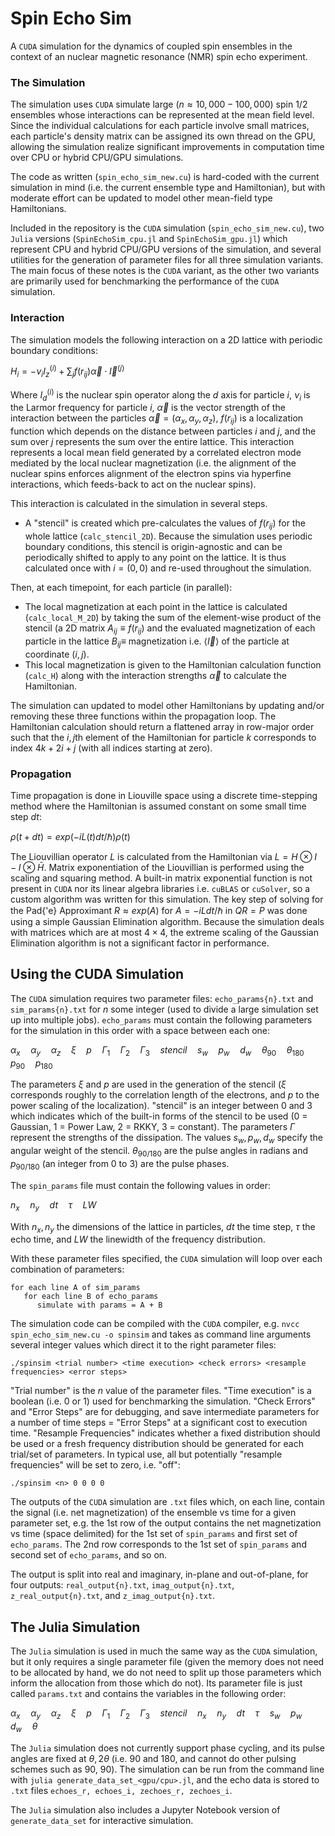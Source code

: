 # Spin Echo Sim
A `CUDA` simulation for the dynamics of coupled spin ensembles in the context of an nuclear magnetic resonance (NMR) spin echo experiment.

### The Simulation
The simulation uses `CUDA` simulate large ($n\approx 10,000 - 100,000$) spin $1/2$ ensembles whose interactions can be represented at the mean field level.  Since the individual calculations for each particle involve small matrices, each particle's density matrix can be assigned its own thread on the GPU, allowing the simulation realize significant improvements in computation time over CPU or hybrid CPU/GPU simulations.

The code as written (`spin_echo_sim_new.cu`) is hard-coded with the current simulation in mind (i.e. the current ensemble type and Hamiltonian), but with moderate effort can be updated to model other mean-field type Hamiltonians.

Included in the repository is the `CUDA` simulation (`spin_echo_sim_new.cu`), two `Julia` versions (`SpinEchoSim_cpu.jl` and `SpinEchoSim_gpu.jl`) which represent CPU and hybrid CPU/GPU versions of the simulation, and several utilities for the generation of parameter files for all three simulation variants.  The main focus of these notes is the `CUDA` variant, as the other two variants are primarily used for benchmarking the performance of the `CUDA` simulation.

### Interaction

The simulation models the following interaction on a 2D lattice with periodic boundary conditions:

$H_i = -\nu_i I_z^{(i)} + \sum_{j} f(r_{ij}) \vec{\alpha} \cdot \vec{I}^{(j)}$

Where $I_{d}^{(i)}$ is the nuclear spin operator along the $d$ axis for particle $i$, $\nu_i$ is the Larmor frequency for particle $i$, $\vec{\alpha}$ is the vector strength of the interaction between the particles $\vec{\alpha} = (\alpha_x, \alpha_y, \alpha_z)$, $f(r_{ij})$ is a localization function which depends on the distance between particles $i$ and $j$, and the sum over $j$ represents the sum over the entire lattice.  This interaction represents a local mean field generated by a correlated electron mode mediated by the local nuclear magnetization (i.e. the alignment of the nuclear spins enforces alignment of the electron spins via hyperfine interactions, which feeds-back to act on the nuclear spins).

This interaction is calculated in the simulation in several steps.
* A "stencil" is created which pre-calculates the values of $f(r_{ij})$ for the whole lattice (`calc_stencil_2D`).  Because the simulation uses periodic boundary conditions, this stencil is origin-agnostic and can be periodically shifted to apply to any point on the lattice.  It is thus calculated once with $i = (0, 0)$ and re-used throughout the simulation.

Then, at each timepoint, for each particle (in parallel):
* The local magnetization at each point in the lattice is calculated (`calc_local_M_2D`) by taking the sum of the element-wise product of the stencil (a 2D matrix $A_{ij} \equiv f(r_{ij})$ and the evaluated magnetization of each particle in the lattice $B_{ij} \equiv$ magnetization i.e. $\langle \vec{I} \rangle$ of the particle at coordinate $(i,j)$.
* This local magnetization is given to the Hamiltonian calculation function (`calc_H`) along with the interaction strengths $\vec{\alpha}$ to calculate the Hamiltonian.

The simulation can updated to model other Hamiltonians by updating and/or removing these three functions within the propagation loop.  The Hamiltonian calculation should return a flattened array in row-major order such that the $i,j$th element of the Hamiltonian for particle $k$ corresponds to index $4k + 2i + j$ (with all indices starting at zero).

### Propagation

Time propagation is done in Liouville space using a discrete time-stepping method where the Hamiltonian is assumed constant on some small time step $dt$:

$\rho(t+dt) = exp(-iL(t)dt/\hbar)\rho(t)$

The Liouvillian operator $L$ is calculated from the Hamiltonian via $L = H \otimes I - I \otimes \bar{H}$.  Matrix exponentiation of the Liouvillian is performed using the scaling and squaring method.  A built-in matrix exponential function is not present in `CUDA` nor its linear algebra libraries i.e. `cuBLAS`  or `cuSolver`, so a custom algorithm was written for this simulation.  The key step of solving for the Pad\{'e} Approximant $R \approx exp(A)$ for $A = -iLdt/\hbar$ in $QR = P$ was done using a simple Gaussian Elimination algorithm.  Because the simulation deals with matrices which are at most $4 \times 4$, the extreme scaling of the Gaussian Elimination algorithm is not a significant factor in performance.

## Using the CUDA Simulation

The `CUDA` simulation requires two parameter files: `echo_params{n}.txt` and `sim_params{n}.txt` for $n$ some integer (used to divide a large simulation set up into multiple jobs).  `echo_params` must contain the following parameters for the simulation in this order with a space between each one:

$\alpha_x\quad\alpha_y\quad\alpha_z\quad\xi\quad p\quad\Gamma_1\quad\Gamma_2\quad\Gamma_3\quad stencil\quad s_w\quad p_w\quad d_w\quad \theta_{90}\quad \theta_{180}\quad p_{90}\quad p_{180}$

The parameters $\xi$ and $p$ are used in the generation of the stencil ($\xi$ corresponds roughly to the correlation length of the electrons, and $p$ to the power scaling of the localization).  "stencil" is an integer between 0 and 3 which indicates which of the built-in forms of the stencil to be used (0 = Gaussian, 1 = Power Law, 2 = RKKY, 3 = constant).  The parameters $\Gamma$ represent the strengths of the dissipation.  The values $s_w, p_w, d_w$ specify the angular weight of the stencil.  $\theta_{90/180}$ are the pulse angles in radians and $p_{90/180}$ (an integer from 0 to 3) are the pulse phases.

The `spin_params` file must contain the following values in order:

$n_x\quad n_y\quad dt \quad \tau\quad LW$

With $n_x, n_y$ the dimensions of the lattice in particles, $dt$ the time step, $\tau$ the echo time, and $LW$ the linewidth of the frequency distribution.

With these parameter files specified, the `CUDA` simulation will loop over each combination of parameters:
```
for each line A of sim_params
   for each line B of echo_params
      simulate with params = A + B
```

The simulation code can be compiled with the `CUDA` compiler, e.g. `nvcc spin_echo_sim_new.cu -o spinsim` and takes as command line arguments several integer values which direct it to the right parameter files:

`./spinsim <trial number> <time execution> <check errors> <resample frequencies> <error steps>`

"Trial number" is the $n$ value of the parameter files.  "Time execution" is a boolean (i.e. 0 or 1) used for benchmarking the simulation.  "Check Errors" and "Error Steps" are for debugging, and save intermediate parameters for a number of time steps = "Error Steps" at a significant cost to execution time.  "Resample Frequencies" indicates whether a fixed distribution should be used or a fresh frequency distribution should be generated for each trial/set of parameters.  In typical use, all but potentially "resample frequencies" will be set to zero, i.e. "off":

`./spinsim <n> 0 0 0 0`

The outputs of the `CUDA` simulation are `.txt` files which, on each line, contain the signal (i.e. net magnetization) of the ensemble vs time for a given parameter set, e.g. the 1st row of the output contains the net magnetization vs time (space delimited) for the 1st set of `spin_params` and first set of `echo_params`.  The 2nd row corresponds to the 1st set of `spin_params` and second set of `echo_params`, and so on.

The output is split into real and imaginary, in-plane and out-of-plane, for four outputs: `real_output{n}.txt`, `imag_output{n}.txt`, `z_real_output{n}.txt`, and `z_imag_output{n}.txt`.

## The Julia Simulation

The `Julia` simulation is used in much the same way as the `CUDA` simulation, but it only requires a single parameter file (given the memory does not need to be allocated by hand, we do not need to split up those parameters which inform the allocation from those which do not).  Its parameter file is just called `params.txt` and contains the variables in the following order:

$\alpha_x\quad\alpha_y\quad\alpha_z\quad\xi\quad p\quad\Gamma_1\quad\Gamma_2\quad\Gamma_3\quad stencil\quad n_x \quad n_y \quad dt \quad \tau \quad s_w \quad p_w \quad d_w \quad \theta$

The `Julia` simulation does not currently support phase cycling, and its pulse angles are fixed at $\theta, 2\theta$ (i.e. 90 and 180, and cannot do other pulsing schemes such as 90, 90).  The simulation can be run from the command line with `julia generate_data_set_<gpu/cpu>.jl`, and the echo data is stored to `.txt` files `echoes_r, echoes_i, zechoes_r, zechoes_i`.

The `Julia` simulation also includes a Jupyter Notebook version of `generate_data_set` for interactive simulation.
